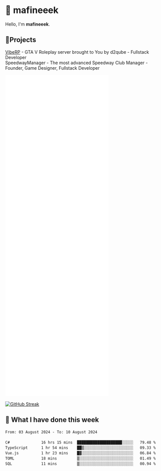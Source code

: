 # 👋 mafineeek
Hello, I'm **mafineeek**.

## 📝Projects

[VibeRP](https://v-rp.pl) - GTA V Roleplay server brought to You by d2qube - Fullstack Developer<br/>
SpeedwayManager - The most advanced Speedway Club Manager - Founder, Game Designer, Fullstack Developer


![](./github-metrics.svg)

[![GitHub Streak](https://streak-stats.demolab.com/?user=mafineeek)](https://git.io/streak-stats)

## 📰 What I have done this week
<!--START_SECTION:waka-->

```txt
From: 03 August 2024 - To: 10 August 2024

C#              16 hrs 15 mins  ████████████████████░░░░░   79.48 %
TypeScript      1 hr 54 mins    ██▒░░░░░░░░░░░░░░░░░░░░░░   09.33 %
Vue.js          1 hr 23 mins    █▓░░░░░░░░░░░░░░░░░░░░░░░   06.84 %
TOML            18 mins         ▒░░░░░░░░░░░░░░░░░░░░░░░░   01.49 %
SQL             11 mins         ▒░░░░░░░░░░░░░░░░░░░░░░░░   00.94 %
```

<!--END_SECTION:waka-->
